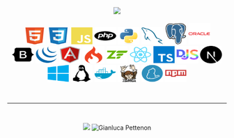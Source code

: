 <div align="center">

<div>
    <img height="150em" src="https://github-readme-stats.vercel.app/api/top-langs/?username=gianluca-pettenon&layout=compact&theme=dark">
</div>

<div style="display: inline-block"><br>
    <img src="https://raw.githubusercontent.com/devicons/devicon/master/icons/html5/html5-original.svg" height="40" width="50" title="HTML5">
    <img src="https://raw.githubusercontent.com/devicons/devicon/master/icons/css3/css3-original.svg" height="40" width="50" title="CSS3">
    <img src="https://raw.githubusercontent.com/devicons/devicon/master/icons/javascript/javascript-plain.svg" height="40" width="50" title="JavaScript">
    <img src="https://raw.githubusercontent.com/devicons/devicon/master/icons/php/php-plain.svg" height="40" width="50" title="PHP">
    <img src="https://raw.githubusercontent.com/devicons/devicon/master/icons/python/python-original.svg" height="40" width="50" title="Python">
    <img src="https://raw.githubusercontent.com/devicons/devicon/master/icons/mysql/mysql-original.svg" height="40" width="50" title="MySQL">
        <img src="https://raw.githubusercontent.com/devicons/devicon/master/icons/postgresql/postgresql-original.svg" width="50" title="PostgreSQL">
    <img src="https://raw.githubusercontent.com/devicons/devicon/master/icons/oracle/oracle-original.svg" width="50" title="Oracle">
</div><br>

<div style="display: inline-block">
    <img src="https://raw.githubusercontent.com/devicons/devicon/master/icons/bootstrap/bootstrap-plain.svg" height="40" width="50" title="Bootstrap">
    <img src="https://raw.githubusercontent.com/devicons/devicon/master/icons/jquery/jquery-original.svg" height="40" width="50" title="jQuery">
    <img src="https://raw.githubusercontent.com/devicons/devicon/master/icons/angularjs/angularjs-original.svg" height="40" width="50" title="AngularJS">
    <img src="https://raw.githubusercontent.com/devicons/devicon/master/icons/codeigniter/codeigniter-plain.svg" height="40" width="50" title="CodeIgniter">
    <img src="https://raw.githubusercontent.com/devicons/devicon/master/icons/zend/zend-plain.svg" height="40" width="50" title="Zend Framework">
    <img src="https://raw.githubusercontent.com/devicons/devicon/master/icons/react/react-original.svg" height="40" width="50" title="ReactJS">
    <img src="https://raw.githubusercontent.com/devicons/devicon/master/icons/typescript/typescript-original.svg" height="40" width="50" title="TypeScript">
    <img src="https://raw.githubusercontent.com/devicons/devicon/master/icons/discordjs/discordjs-original.svg" height="40" width="50" title="DiscordJS">
    <img src="https://raw.githubusercontent.com/devicons/devicon/master/icons/nextjs/nextjs-original.svg" height="40" width="50" title="Next.js">
</div><br>
    
<div style="display: inline-block">
    <img src="https://raw.githubusercontent.com/devicons/devicon/master/icons/windows8/windows8-original.svg" height="40" width="50" title="Windows">
    <img src="https://raw.githubusercontent.com/devicons/devicon/master/icons/linux/linux-plain.svg" height="40" width="50" title="Linux">
    <img src="https://raw.githubusercontent.com/devicons/devicon/master/icons/docker/docker-plain.svg" height="40" width="50" title="Docker">
    <img src="https://raw.githubusercontent.com/devicons/devicon/master/icons/composer/composer-original.svg" height="40" width="50" title="Composer">
    <img src="https://raw.githubusercontent.com/devicons/devicon/master/icons/yarn/yarn-original.svg" height="40" width="50" title="Yarn">
    <img src="https://raw.githubusercontent.com/devicons/devicon/master/icons/npm/npm-original-wordmark.svg" height="40" width="50" title="npm">
</div>
    
<br><hr><br>

<div>
    <a href="https://www.linkedin.com/in/gianluca-pettenon"><img src="https://img.shields.io/badge/-LinkedIn-4575cc?style=flat-square&logo=Linkedin&logoColor=white" /></a>
    <img src="https://komarev.com/ghpvc/?username=gianluca-pettenon&color=yellow" alt="Gianluca Pettenon" />
</div>                                                                                                             
    
</div>
